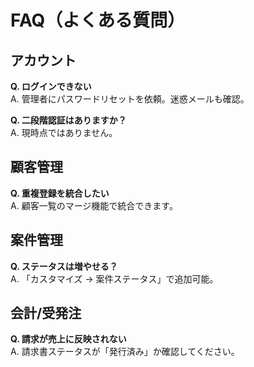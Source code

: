 # FAQ（よくある質問）

## アカウント
**Q. ログインできない**  
A. 管理者にパスワードリセットを依頼。迷惑メールも確認。

**Q. 二段階認証はありますか？**  
A. 現時点ではありません。

## 顧客管理
**Q. 重複登録を統合したい**  
A. 顧客一覧のマージ機能で統合できます。

## 案件管理
**Q. ステータスは増やせる？**  
A. 「カスタマイズ → 案件ステータス」で追加可能。

## 会計/受発注
**Q. 請求が売上に反映されない**  
A. 請求書ステータスが「発行済み」か確認してください。